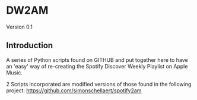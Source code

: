 # DW2AM
Version 0.1

## Introduction
A series of Python scripts found on GITHUB and put together here to have an 'easy' way of re-creating the Spotify Discover Weekly Playlist on Apple Music.

2 Scripts incorporated are modified versions of those found in the following project:
https://github.com/simonschellaert/spotify2am

